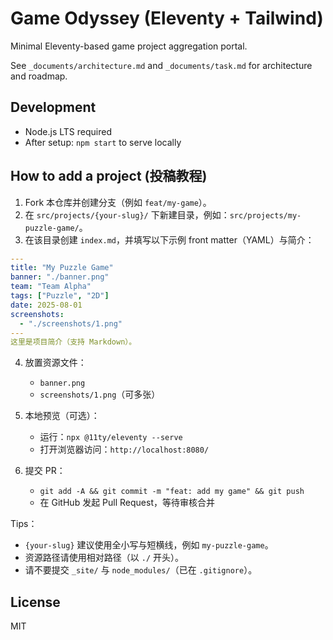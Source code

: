 # Game Odyssey (Eleventy + Tailwind)

Minimal Eleventy-based game project aggregation portal.

See `_documents/architecture.md` and `_documents/task.md` for architecture and roadmap.

## Development
- Node.js LTS required
- After setup: `npm start` to serve locally

## How to add a project (投稿教程)
1. Fork 本仓库并创建分支（例如 `feat/my-game`）。
2. 在 `src/projects/{your-slug}/` 下新建目录，例如：`src/projects/my-puzzle-game/`。
3. 在该目录创建 `index.md`，并填写以下示例 front matter（YAML）与简介：

```yaml
---
title: "My Puzzle Game"
banner: "./banner.png"
team: "Team Alpha"
tags: ["Puzzle", "2D"]
date: 2025-08-01
screenshots:
  - "./screenshots/1.png"
---
这里是项目简介（支持 Markdown）。
```

4. 放置资源文件：
   - `banner.png`
   - `screenshots/1.png`（可多张）

5. 本地预览（可选）：
   - 运行：`npx @11ty/eleventy --serve`
   - 打开浏览器访问：`http://localhost:8080/`

6. 提交 PR：
   - `git add -A && git commit -m "feat: add my game" && git push`
   - 在 GitHub 发起 Pull Request，等待审核合并

Tips：
- `{your-slug}` 建议使用全小写与短横线，例如 `my-puzzle-game`。
- 资源路径请使用相对路径（以 `./` 开头）。
- 请不要提交 `_site/` 与 `node_modules/`（已在 `.gitignore`）。

## License
MIT
